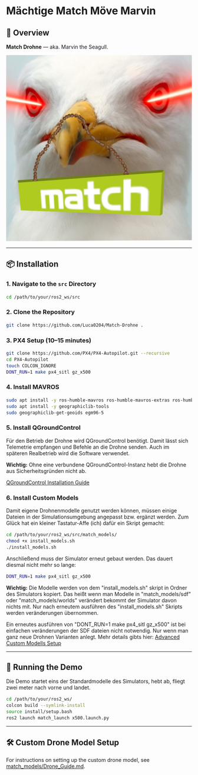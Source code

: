 # Mächtige Match Möve Marvin

## 🚁 Overview

**Match Drohne** — aka. Marvin the Seagull.

![Marvin](marvin.jpg)

---

## 📦 Installation

### 1. Navigate to the `src` Directory

```bash
cd /path/to/your/ros2_ws/src
```

### 2. Clone the Repository

```bash
git clone https://github.com/Luca0204/Match-Drohne .
```

### 3. PX4 Setup (10–15 minutes)

```bash
git clone https://github.com/PX4/PX4-Autopilot.git --recursive
cd PX4-Autopilot
touch COLCON_IGNORE
DONT_RUN=1 make px4_sitl gz_x500
```

### 4. Install MAVROS

```bash
sudo apt install -y ros-humble-mavros ros-humble-mavros-extras ros-humble-mavros-msgs
sudo apt install -y geographiclib-tools
sudo geographiclib-get-geoids egm96-5
```

### 5. Install QGroundControl
Für den Betrieb der Drohne wird QGroundControl benötigt. Damit lässt sich Telemetrie empfangen und Befehle an die Drohne senden. Auch im späteren Realbetrieb wird die Software verwendet.

<strong>Wichtig:</strong> Ohne eine verbundene QGroundControl-Instanz hebt die Drohne aus Sicherheitsgründen nicht ab. 

[QGroundControl Installation Guide](docs/QGroundControl_Guide.md)

### 6. Install Custom Models
Damit eigene Drohnenmodelle genutzt werden können, müssen einige Dateien in der Simulationsumgebung angepasst bzw. ergänzt werden. Zum Glück hat ein kleiner Tastatur-Affe (ich) dafür ein Skript gemacht:

```bash
cd /path/to/your/ros2_ws/src/match_models/
chmod +x install_models.sh
./install_models.sh
```

Anschließend muss der Simulator erneut gebaut werden. Das dauert diesmal nicht mehr so lange:

```bash
DONT_RUN=1 make px4_sitl gz_x500
```

<strong>Wichtig:</strong> Die Modelle werden von dem "install_models.sh" skript in Ordner des Simulators kopiert. Das heißt wenn man Modelle in "match_models/sdf" oder "match_models/worlds" verändert bekommt der Simulator davon nichts mit. Nur nach erneutem ausführen des "install_models.sh" Skripts werden veränderungen übernommen. 

Ein erneutes ausführen von "DONT_RUN=1 make px4_sitl gz_x500" ist bei einfachen veränderungen der SDF dateien nicht notwendig. Nur wenn man ganz neue Drohnen Varianten anlegt. Mehr details gibts hier: [Advanced Custom Modells Setup](docs/adv_drone_seup.md)

---

## 🚀 Running the Demo
Die Demo startet eins der Standardmodelle des Simulators, hebt ab, fliegt zwei meter nach vorne und landet. 

```bash
cd /path/to/your/ros2_ws/
colcon build --symlink-install
source install/setup.bash
ros2 launch match_launch x500.launch.py
```

---
## 🛠️ Custom Drone Model Setup

For instructions on setting up the custom drone model, see [match_models/Drone_Guide.md](match_models/Drone_Guide.md).


